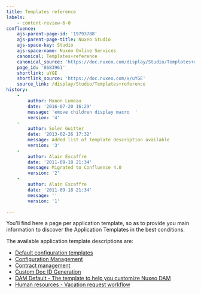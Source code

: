 ```yaml
---
title: Templates reference
labels:
    - content-review-6-0
confluence:
    ajs-parent-page-id: '19793788'
    ajs-parent-page-title: Nuxeo Studio
    ajs-space-key: Studio
    ajs-space-name: Nuxeo Online Services
    canonical: Templates+reference
    canonical_source: 'https://doc.nuxeo.com/display/Studio/Templates+reference'
    page_id: '8683961'
    shortlink: uYGE
    shortlink_source: 'https://doc.nuxeo.com/x/uYGE'
    source_link: /display/Studio/Templates+reference
history:
    - 
        author: Manon Lumeau
        date: '2016-07-20 16:29'
        message: 'emove children display macro  '
        version: '4'
    - 
        author: Solen Guitter
        date: '2013-02-26 17:32'
        message: Added list of template description available
        version: '3'
    - 
        author: Alain Escaffre
        date: '2011-09-18 21:34'
        message: Migrated to Confluence 4.0
        version: '2'
    - 
        author: Alain Escaffre
        date: '2011-09-18 21:34'
        message: ''
        version: '1'

---
```

You'll find here a page per application template, so as to provide you main information to discover the Application Templates in the best conditions.

The available application template descriptions are:

*   [Default configuration templates](https://doc.nuxeo.com/display/Studio/Default+configuration+templates)
*   [Configuration Management](https://doc.nuxeo.com/display/Studio/Configuration+Management)
*   [Contract management](https://doc.nuxeo.com/display/Studio/Contract+management)
*   [Custom Doc ID Generation](https://doc.nuxeo.com/display/Studio/Custom+Doc+ID+Generation)
*   [DAM Default - The template to help you customize Nuxeo DAM](https://doc.nuxeo.com/display/Studio/DAM+Default+-+The+template+to+help+you+customize+Nuxeo+DAM)
*   [Human resources - Vacation request workflow](https://doc.nuxeo.com/display/Studio/Human+resources+-+Vacation+request+workflow)